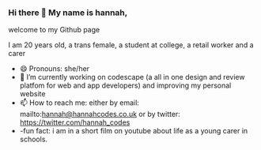 ### Hi there 👋 My name is hannah,
welcome to my Github page 

I am 20 years old, a trans female, a student at college, a retail worker and a carer 
- 😄 Pronouns: she/her
- 🔭 I’m currently working on codescape (a all in one design and review platfom for web and app developers) and improving my personal website 
- 📫 How to reach me: either by email: mailto:hannah@hannahcodes.co.uk or by twitter: https://twitter.com/hannah_codes
- -fun fact: i am in a short film on youtube about life as a young carer in schools. 
